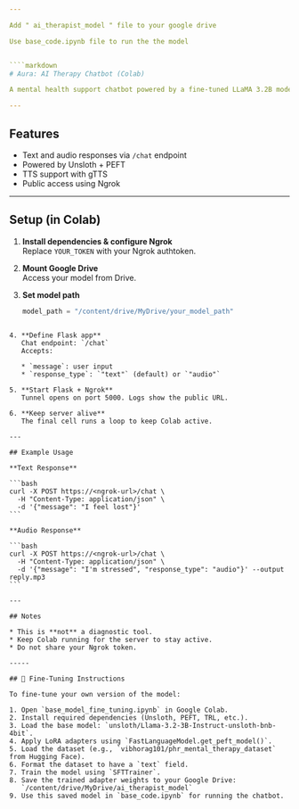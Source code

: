 ```yaml
---

Add " ai_therapist_model " file to your google drive

Use base_code.ipynb file to run the the model


````markdown
# Aura: AI Therapy Chatbot (Colab)

A mental health support chatbot powered by a fine-tuned LLaMA 3.2B model, served via Flask and exposed using Ngrok in a Colab environment.

---
```


## Features

- Text and audio responses via `/chat` endpoint
- Powered by Unsloth + PEFT
- TTS support with gTTS
- Public access using Ngrok

---

## Setup (in Colab)

1. **Install dependencies & configure Ngrok**  
   Replace `YOUR_TOKEN` with your Ngrok authtoken.

2. **Mount Google Drive**  
   Access your model from Drive.

3. **Set model path**  
   ```python
   model_path = "/content/drive/MyDrive/your_model_path"
````

4. **Define Flask app**
   Chat endpoint: `/chat`
   Accepts:

   * `message`: user input
   * `response_type`: `"text"` (default) or `"audio"`

5. **Start Flask + Ngrok**
   Tunnel opens on port 5000. Logs show the public URL.

6. **Keep server alive**
   The final cell runs a loop to keep Colab active.

---

## Example Usage

**Text Response**

```bash
curl -X POST https://<ngrok-url>/chat \
  -H "Content-Type: application/json" \
  -d '{"message": "I feel lost"}'
```

**Audio Response**

```bash
curl -X POST https://<ngrok-url>/chat \
  -H "Content-Type: application/json" \
  -d '{"message": "I'm stressed", "response_type": "audio"}' --output reply.mp3
```

---

## Notes

* This is **not** a diagnostic tool.
* Keep Colab running for the server to stay active.
* Do not share your Ngrok token.

-----

## 🔧 Fine-Tuning Instructions

To fine-tune your own version of the model:

1. Open `base_model_fine_tuning.ipynb` in Google Colab.
2. Install required dependencies (Unsloth, PEFT, TRL, etc.).
3. Load the base model: `unsloth/Llama-3.2-3B-Instruct-unsloth-bnb-4bit`.
4. Apply LoRA adapters using `FastLanguageModel.get_peft_model()`.
5. Load the dataset (e.g., `vibhorag101/phr_mental_therapy_dataset` from Hugging Face).
6. Format the dataset to have a `text` field.
7. Train the model using `SFTTrainer`.
8. Save the trained adapter weights to your Google Drive:
   `/content/drive/MyDrive/ai_therapist_model`
9. Use this saved model in `base_code.ipynb` for running the chatbot.
